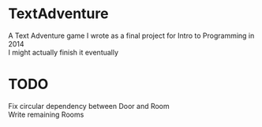 # TextAdventure
A Text Adventure game I wrote as a final project for Intro to Programming in 2014 <br>
I might actually finish it eventually<br>

# TODO
Fix circular dependency between Door and Room<br>
Write remaining Rooms
